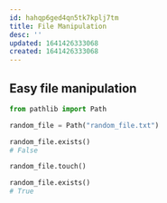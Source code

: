 ```yaml
---
id: hahqp6ged4qn5tk7kplj7tm
title: File Manipulation
desc: ''
updated: 1641426333068
created: 1641426333068
---
```



## Easy file manipulation

```python
from pathlib import Path

random_file = Path("random_file.txt")

random_file.exists()
# False

random_file.touch()

random_file.exists()
# True
```
